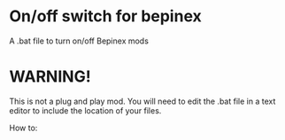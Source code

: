 # On/off switch for bepinex
 A .bat file to turn on/off Bepinex mods

# WARNING!
This is not a plug and play mod. You will need to edit the .bat file in a text editor to include the location of your files.

How to:

